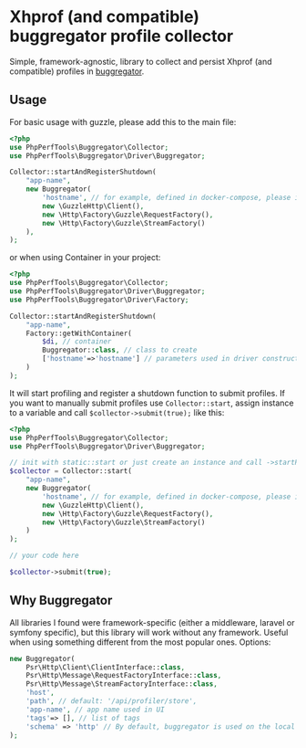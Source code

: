 # Xhprof (and compatible) buggregator profile collector #

Simple, framework-agnostic, library to collect and persist Xhprof (and compatible) profiles in [buggregator](https://buggregator.dev/).  

## Usage ##
For basic usage with guzzle, please add this to the main file:

```php
<?php
use PhpPerfTools\Buggregator\Collector;
use PhpPerfTools\Buggregator\Driver\Buggregator;

Collector::startAndRegisterShutdown(
    "app-name", 
    new Buggregator(
        'hostname', // for example, defined in docker-compose, please include port, by default :8000 
        new \GuzzleHttp\Client(),
        new \Http\Factory\Guzzle\RequestFactory(),
        new \Http\Factory\Guzzle\StreamFactory()
    ),
);
```
or when using Container in your project:

```php
<?php
use PhpPerfTools\Buggregator\Collector;
use PhpPerfTools\Buggregator\Driver\Buggregator;
use PhpPerfTools\Buggregator\Driver\Factory;

Collector::startAndRegisterShutdown(
    "app-name", 
    Factory::getWithContainer(
        $di, // container
        Buggregator::class, // class to create 
        ['hostname'=>'hostname'] // parameters used in driver constructor
    )
);
```

It will start profiling and register a shutdown function to submit profiles.
If you want to manually submit profiles use `Collector::start`, assign instance to a variable and call `$collector->submit(true);` like this:

```php
<?php
use PhpPerfTools\Buggregator\Collector;
use PhpPerfTools\Buggregator\Driver\Buggregator;

// init with static::start or just create an instance and call ->startProfile
$collector = Collector::start(
    "app-name", 
    new Buggregator(
        'hostname', // for example, defined in docker-compose, please include port, by default :8000 
        new \GuzzleHttp\Client(),
        new \Http\Factory\Guzzle\RequestFactory(),
        new \Http\Factory\Guzzle\StreamFactory()
    )
);

// your code here

$collector->submit(true);
```

## Why Buggregator ##

All libraries I found were framework-specific (either a middleware, laravel or symfony specific), but this library will work without any framework. Useful when using something different from the most popular ones. 
Options:
```php
new Buggregator(
    Psr\Http\Client\ClientInterface::class,
    Psr\Http\Message\RequestFactoryInterface::class,
    Psr\Http\Message\StreamFactoryInterface::class,
    'host',
    'path', // default: '/api/profiler/store',
    'app-name', // app name used in UI
    'tags'=> [], // list of tags
    'schema' => 'http' // By default, buggregator is used on the local dev machine, so http is enough. If you use a shared instance, you might wish to use https.
);
```

